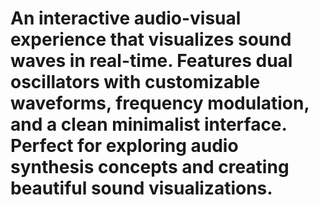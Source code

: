 # An interactive audio-visual experience that visualizes sound waves in real-time. Features dual oscillators with customizable waveforms, frequency modulation, and a clean minimalist interface. Perfect for exploring audio synthesis concepts and creating beautiful sound visualizations.
